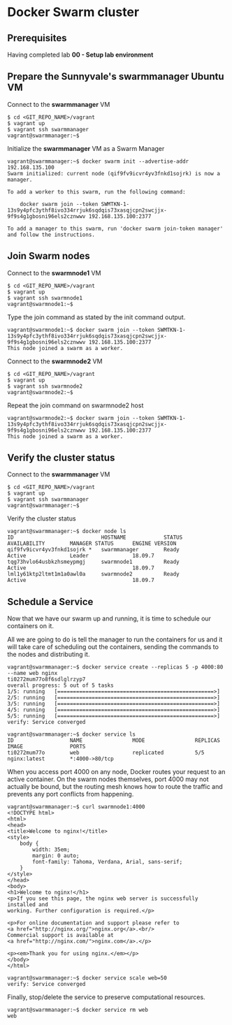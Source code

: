 # Docker Swarm cluster

## Prerequisites

Having completed lab **00 - Setup lab environment**

## Prepare the Sunnyvale's **swarmmanager** Ubuntu VM


Connect to the **swarmmanager** VM

```console
$ cd <GIT_REPO_NAME>/vagrant
$ vagrant up
$ vagrant ssh swarmmanager
vagrant@swarmmanager:~$ 
```

Initialize the **swarmmanager** VM as a Swarm Manager

```console
vagrant@swarmmanager:~$ docker swarm init --advertise-addr 192.168.135.100
Swarm initialized: current node (qif9fv9icvr4yv3fnkd1sojrk) is now a manager.

To add a worker to this swarm, run the following command:

    docker swarm join --token SWMTKN-1-13s9y4pfc3ythf8ivo334rrjuk6sqdqis73xasqjcpn2swcjjx-9f9s4g1gbosni96els2cznwwv 192.168.135.100:2377

To add a manager to this swarm, run 'docker swarm join-token manager' and follow the instructions.
```

## Join Swarm nodes

Connect to the **swarmnode1** VM

```console
$ cd <GIT_REPO_NAME>/vagrant
$ vagrant up
$ vagrant ssh swarmnode1
vagrant@swarmnode1:~$ 
```

Type the join command as stated by the init command output.

```console
vagrant@swarmnode1:~$ docker swarm join --token SWMTKN-1-13s9y4pfc3ythf8ivo334rrjuk6sqdqis73xasqjcpn2swcjjx-9f9s4g1gbosni96els2cznwwv 192.168.135.100:2377
This node joined a swarm as a worker.
```

Connect to the **swarmnode2** VM

```console
$ cd <GIT_REPO_NAME>/vagrant
$ vagrant up
$ vagrant ssh swarmnode2
vagrant@swarmnode2:~$ 
```

Repeat the join command on swarmnode2 host

```console
vagrant@swarmnode2:~$ docker swarm join --token SWMTKN-1-13s9y4pfc3ythf8ivo334rrjuk6sqdqis73xasqjcpn2swcjjx-9f9s4g1gbosni96els2cznwwv 192.168.135.100:2377
This node joined a swarm as a worker.
```

## Verify the cluster status

Connect to the **swarmmanager** VM

```console
$ cd <GIT_REPO_NAME>/vagrant
$ vagrant up
$ vagrant ssh swarmmanager
vagrant@swarmmanager:~$ 
```

Verify the cluster status

```console
vagrant@swarmmanager:~$ docker node ls
ID                            HOSTNAME            STATUS              AVAILABILITY        MANAGER STATUS      ENGINE VERSION
qif9fv9icvr4yv3fnkd1sojrk *   swarmmanager        Ready               Active              Leader              18.09.7
tqg73hvlo64usbkzhsmeypmgj     swarmnode1          Ready               Active                                  18.09.7
lml1y61ktp2ltmt1m1a0awl0a     swarmnode2          Ready               Active                                  18.09.7
```

## Schedule a Service

Now that we have our swarm up and running, it is time to schedule our containers on it.

All we are going to do is tell the manager to run the containers for us and it will take care of scheduling out the containers, sending the commands to the nodes and distributing it.

```console
vagrant@swarmmanager:~$ docker service create --replicas 5 -p 4000:80 --name web nginx
ti0272mum77o8f6sdlglrzyp7
overall progress: 5 out of 5 tasks 
1/5: running   [==================================================>] 
2/5: running   [==================================================>] 
3/5: running   [==================================================>] 
4/5: running   [==================================================>] 
5/5: running   [==================================================>] 
verify: Service converged
```

```console
vagrant@swarmmanager:~$ docker service ls
ID                  NAME                MODE                REPLICAS            IMAGE               PORTS
ti0272mum77o        web                 replicated          5/5                 nginx:latest        *:4000->80/tcp
```

When you access port 4000 on any node, Docker routes your request to an active container. On the swarm nodes themselves, port 4000 may not actually be bound, but the routing mesh knows how to route the traffic and prevents any port conflicts from happening.


```console
vagrant@swarmmanager:~$ curl swarmnode1:4000
<!DOCTYPE html>
<html>
<head>
<title>Welcome to nginx!</title>
<style>
    body {
        width: 35em;
        margin: 0 auto;
        font-family: Tahoma, Verdana, Arial, sans-serif;
    }
</style>
</head>
<body>
<h1>Welcome to nginx!</h1>
<p>If you see this page, the nginx web server is successfully installed and
working. Further configuration is required.</p>

<p>For online documentation and support please refer to
<a href="http://nginx.org/">nginx.org</a>.<br/>
Commercial support is available at
<a href="http://nginx.com/">nginx.com</a>.</p>

<p><em>Thank you for using nginx.</em></p>
</body>
</html>
```


```console
vagrant@swarmmanager:~$ docker service scale web=50
verify: Service converged 
```


Finally, stop/delete the service to preserve computational resources.


```console
vagrant@swarmmanager:~$ docker service rm web
web
```
